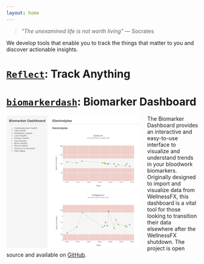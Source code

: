 ```yaml
---
layout: home
---
```


> *"The unexamined life is not worth living"*
> — Socrates

We develop tools that enable you to track the things that matter to you and discover actionable insights.


# [`Reflect`](2023/09/01/track-anything.html): Track Anything

# [`biomarkerdash`](https://github.com/NoTranslationLayer/biomarkerdash): Biomarker Dashboard

<img src="/assets/biomarkerdash.png" alt="Example Biomarker Dashboard page" style="width: 350px; float: left; margin-right: 20px">


The Biomarker Dashboard provides an interactive and easy-to-use interface to visualize and understand trends in your bloodwork biomarkers. Originally designed to import and visualize data from WellnessFX, this dashboard is a vital tool for those looking to transition their data elsewhere after the WellnessFX shutdown. The project is open source and available on [GitHub](https://github.com/NoTranslationLayer/biomarkerdash).
